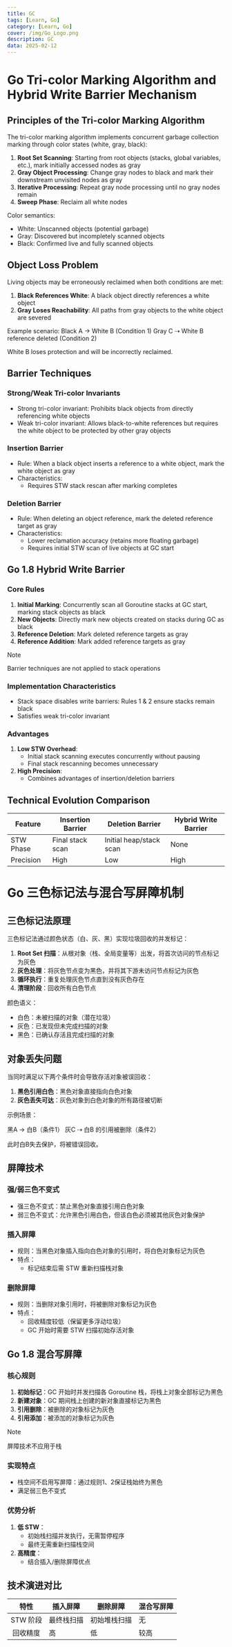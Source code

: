 ```yaml
---
title: GC
tags: [Learn, Go]
category: [Learn, Go]
cover: /img/Go_Logo.png
description: GC
data: 2025-02-12
---
```

# Go Tri-color Marking Algorithm and Hybrid Write Barrier Mechanism

## Principles of the Tri-color Marking Algorithm

The tri-color marking algorithm implements concurrent garbage collection marking through color states (white, gray, black):

1. **Root Set Scanning**: Starting from root objects (stacks, global variables, etc.), mark initially accessed nodes as gray
2. **Gray Object Processing**: Change gray nodes to black and mark their downstream unvisited nodes as gray
3. **Iterative Processing**: Repeat gray node processing until no gray nodes remain
4. **Sweep Phase**: Reclaim all white nodes

Color semantics:
- White: Unscanned objects (potential garbage)
- Gray: Discovered but incompletely scanned objects
- Black: Confirmed live and fully scanned objects

## Object Loss Problem

Living objects may be erroneously reclaimed when both conditions are met:
1. **Black References White**: A black object directly references a white object
2. **Gray Loses Reachability**: All paths from gray objects to the white object are severed

Example scenario:
Black A → White B (Condition 1)
Gray C ⇢ White B reference deleted (Condition 2)

White B loses protection and will be incorrectly reclaimed.

## Barrier Techniques

### Strong/Weak Tri-color Invariants
- Strong tri-color invariant: Prohibits black objects from directly referencing white objects
- Weak tri-color invariant: Allows black-to-white references but requires the white object to be protected by other gray objects

### Insertion Barrier
- Rule: When a black object inserts a reference to a white object, mark the white object as gray
- Characteristics:
  - Requires STW stack rescan after marking completes

### Deletion Barrier
- Rule: When deleting an object reference, mark the deleted reference target as gray
- Characteristics:
  - Lower reclamation accuracy (retains more floating garbage)
  - Requires initial STW scan of live objects at GC start

## Go 1.8 Hybrid Write Barrier

### Core Rules
1. **Initial Marking**: Concurrently scan all Goroutine stacks at GC start, marking stack objects as black
2. **New Objects**: Directly mark new objects created on stacks during GC as black
3. **Reference Deletion**: Mark deleted reference targets as gray
4. **Reference Addition**: Mark added reference targets as gray

> [!NOTE]
> 
> Barrier techniques are not applied to stack operations

### Implementation Characteristics
- Stack space disables write barriers: Rules 1 & 2 ensure stacks remain black
- Satisfies weak tri-color invariant

### Advantages
1. **Low STW Overhead**:
   - Initial stack scanning executes concurrently without pausing
   - Final stack rescanning becomes unnecessary
2. **High Precision**:
   - Combines advantages of insertion/deletion barriers

## Technical Evolution Comparison

| Feature     | Insertion Barrier | Deletion Barrier | Hybrid Write Barrier |
|-------------|-------------------|-------------------|----------------------|
| STW Phase   | Final stack scan | Initial heap/stack scan | None          |
| Precision   | High              | Low                | High                |

# Go 三色标记法与混合写屏障机制

## 三色标记法原理

三色标记法通过颜色状态（白、灰、黑）实现垃圾回收的并发标记：

1. **Root Set 扫描**：从根对象（栈、全局变量等）出发，将首次访问的节点标记为灰色
2. **灰色处理**：将灰色节点变为黑色，并将其下游未访问节点标记为灰色
3. **循环执行**：重复处理灰色节点直到没有灰色存在
4. **清理阶段**：回收所有白色节点

颜色语义：
- 白色：未被扫描的对象（潜在垃圾）
- 灰色：已发现但未完成扫描的对象
- 黑色：已确认存活且完成扫描的对象

## 对象丢失问题

当同时满足以下两个条件时会导致存活对象被误回收：

1. **黑色引用白色**：黑色对象直接指向白色对象
2. **灰色丢失可达**：灰色对象到白色对象的所有路径被切断

示例场景：

黑A → 白B（条件1）
灰C ⇢ 白B 的引用被删除（条件2）

此时白B失去保护，将被错误回收。

## 屏障技术

### 强/弱三色不变式
- 强三色不变式：禁止黑色对象直接引用白色对象
- 弱三色不变式：允许黑色引用白色，但该白色必须被其他灰色对象保护

### 插入屏障
- 规则：当黑色对象插入指向白色对象的引用时，将白色对象标记为灰色
- 特点：
  - 标记结束后需 STW 重新扫描栈对象

### 删除屏障
- 规则：当删除对象引用时，将被删除对象标记为灰色
- 特点：
  - 回收精度较低（保留更多浮动垃圾）
  - GC 开始时需要 STW 扫描初始存活对象

## Go 1.8 混合写屏障

### 核心规则
1. **初始标记**：GC 开始时并发扫描各 Goroutine 栈，将栈上对象全部标记为黑色
2. **新建对象**：GC 期间栈上创建的新对象直接标记为黑色
3. **引用删除**：被删除的对象标记为灰色
4. **引用添加**：被添加的对象标记为灰色

> [!NOTE]
>
> 屏障技术不应用于栈

### 实现特点
- 栈空间不启用写屏障：通过规则1、2保证栈始终为黑色
- 满足弱三色不变式

### 优势分析
1. **低 STW**：
   - 初始栈扫描并发执行，无需暂停程序
   - 最终无需重新扫描栈空间
2. **高精度**：
   - 结合插入/删除屏障优点

## 技术演进对比
|   特性   | 插入屏障   | 删除屏障     | 混合写屏障 |
| :------: | ---------- | ------------ | ---------- |
| STW 阶段 | 最终栈扫描 | 初始堆栈扫描 | 无         |
| 回收精度 | 高         | 低           | 较高       |
